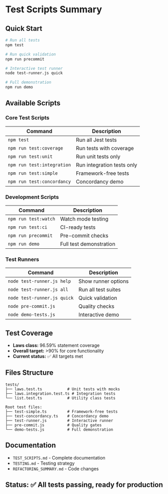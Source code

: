 # Test Scripts Summary

## Quick Start

```bash
# Run all tests
npm test

# Run quick validation
npm run precommit

# Interactive test runner
node test-runner.js quick

# Full demonstration
npm run demo
```

## Available Scripts

### Core Test Scripts
| Command | Description |
|---------|-------------|
| `npm test` | Run all Jest tests |
| `npm run test:coverage` | Run tests with coverage |
| `npm run test:unit` | Run unit tests only |
| `npm run test:integration` | Run integration tests only |
| `npm run test:simple` | Framework-free tests |
| `npm run test:concordancy` | Concordancy demo |

### Development Scripts
| Command | Description |
|---------|-------------|
| `npm run test:watch` | Watch mode testing |
| `npm run test:ci` | CI-ready tests |
| `npm run precommit` | Pre-commit checks |
| `npm run demo` | Full test demonstration |

### Test Runners
| Command | Description |
|---------|-------------|
| `node test-runner.js help` | Show runner options |
| `node test-runner.js all` | Run all test suites |
| `node test-runner.js quick` | Quick validation |
| `node pre-commit.js` | Quality checks |
| `node demo-tests.js` | Interactive demo |

## Test Coverage
- **Laws class:** 96.59% statement coverage
- **Overall target:** >90% for core functionality
- **Current status:** ✅ All targets met

## Files Structure
```
tests/
├── laws.test.ts           # Unit tests with mocks
├── laws.integration.test.ts # Integration tests
└── list.test.ts           # Utility class tests

Root test files:
├── test-simple.ts         # Framework-free tests
├── test-concordancy.ts    # Concordancy demo
├── test-runner.js         # Interactive runner
├── pre-commit.js          # Quality gates
└── demo-tests.js          # Full demonstration
```

## Documentation
- `TEST_SCRIPTS.md` - Complete documentation
- `TESTING.md` - Testing strategy
- `REFACTORING_SUMMARY.md` - Code changes

## Status: ✅ All tests passing, ready for production
